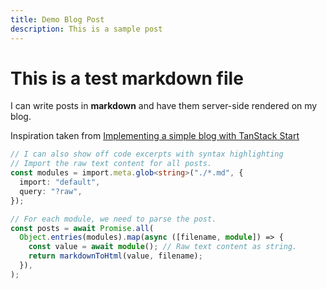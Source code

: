 ```yaml
---
title: Demo Blog Post
description: This is a sample post
---
```


# This is a test markdown file

I can write posts in **markdown** and have them server-side rendered on my blog.

<!-- excerpt -->


Inspiration taken from [Implementing a simple blog with TanStack Start](https://www.vseventer.com/blog/implementing-a-simple-blog-with-tanstack-start)






```ts caption="Test.md"
// I can also show off code excerpts with syntax highlighting
// Import the raw text content for all posts.
const modules = import.meta.glob<string>("./*.md", {
  import: "default",
  query: "?raw",
});

// For each module, we need to parse the post.
const posts = await Promise.all(
  Object.entries(modules).map(async ([filename, module]) => {
    const value = await module(); // Raw text content as string.
    return markdownToHtml(value, filename);
  }),
);
```



